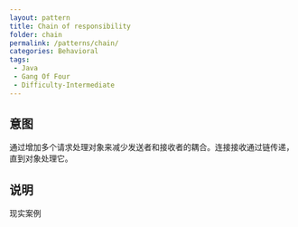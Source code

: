 ```yaml
---
layout: pattern
title: Chain of responsibility
folder: chain
permalink: /patterns/chain/
categories: Behavioral
tags:
 - Java
 - Gang Of Four
 - Difficulty-Intermediate
---
```


## 意图
通过增加多个请求处理对象来减少发送者和接收者的耦合。连接接收通过链传递，直到对象处理它。

## 说明

现实案例
